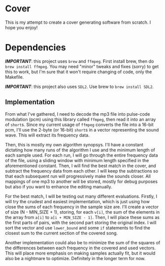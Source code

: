 # Cover

This is my attempt to create a cover generating software from scratch. I hope you enjoy!

# Dependencies

***IMPORTANT***: this project uses `brew` and `ffmpeg`. First install brew, then do `brew install ffmpeg`. You may need "minor" tweaks and fixes (sorry) to get this to work, but I'm sure that it won't require changing of code, only the Makefile.

***IMPORTANT***: this project also uses `SDL2`. Use brew to `brew install SDL2`. 

## Implementation

From what I've gathered, I need to decode the mp3 file into pulse-code modulation (pcm) using this library called `ffmpeg`, then read it into an array of `short`s. Since my current usage of `ffmpeg` converts the file into a 16-bit pcm, I'll use the 2-byte (or 16-bit) `short`s in a vector representing the sound wave. This will extract its frequency data. 

Then, this is mostly my own algorithm synopsys. I'll have a constant dictating how many runs of the algorithm I use and the minimum length of each sample used. For each run, I will go through the entire frequency data of the file, using a sliding window with minimum length specified in the aforementioned constant. Then, I will find the best match in the cover, and subtract the frequency data from each other. I will keep the subtractions so that each subsequent run will progressively make the sounds closer. All mappings of one mp3 to another will be stored, mostly for debug purposes but also if you want to enhance the editing manually.

For the best match, I will be testing out many different evaluations. Firstly, I will try the crudest and easiest implementation, which is just using how close the sums of each frequency in the sample size are. I'll create a vector of size (N - MIN_SIZE + 1), storing, for each `v[i]`, the sum of the elements in the array from `a[i]` to `a[i + MIN_SIZE - 1]`. Then, I will place these sums as the first parts of pairs, with the second part storing the original index. I will sort the vector and use `lower_bound` and some `if` statements to find the closest sum to the current section of the covered song. 

Another implementation could also be to minimize the sum of the squares of the differences between each frequency in the covered and used vectors. This will place more emphasis on making samples actually fit, but it would also be a nightmare to optimize. Definitely in the longer term for now. 